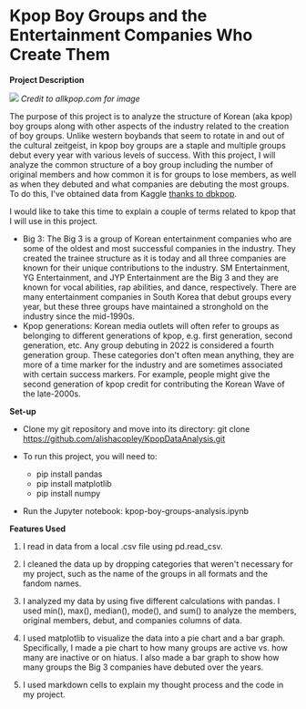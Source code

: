 # **Kpop Boy Groups and the Entertainment Companies Who Create Them** #

**Project Description**

![](https://user-images.githubusercontent.com/105595555/180062468-db33ce72-6609-4f5c-9a79-066538397ba1.png)
*Credit to allkpop.com for image*

The purpose of this project is to analyze the structure of Korean (aka kpop) boy groups along with other aspects of the industry related to the creation of boy groups. Unlike western boybands that seem to rotate in and out of the cultural zeitgeist, in kpop boy groups are a staple and multiple groups debut every year with various levels of success. With this project, I will analyze the common structure of a boy group including the number of original members and how common it is for groups to lose members, as well as when they debuted and what companies are debuting the most groups. To do this, I've obtained data from Kaggle [thanks to dbkpop](https://www.kaggle.com/code/mpwolke/kpop-idols-boy-groups/data?select=kpop_idols_boy_groups.csv).

I would like to take this time to explain a couple of terms related to kpop that I will use in this project.

* Big 3: The Big 3 is a group of Korean entertainment companies who are some of the oldest and most successful companies in the industry. They created the trainee structure as it is today and all three companies are known for their unique contributions to the industry. SM Entertainment, YG Entertainment, and JYP Entertainment are the Big 3 and they are known for vocal abilities, rap abilities, and dance, respectively. There are many entertainment companies in South Korea that debut groups every year, but these three groups have maintained a stronghold on the industry since the mid-1990s.
* Kpop generations: Korean media outlets will often refer to groups as belonging to different generations of kpop, e.g. first generation, second generation, etc. Any group debuting in 2022 is considered a fourth generation group. These categories don't often mean anything, they are more of a time marker for the industry and are sometimes associated with certain success markers. For example, people might give the second generation of kpop credit for contributing the Korean Wave of the late-2000s.

**Set-up**

* Clone my git repository and move into its directory: git clone https://github.com/alishacopley/KpopDataAnalysis.git

* To run this project, you will need to:
  * pip install pandas
  * pip install matplotlib
  * pip install numpy

* Run the Jupyter notebook: kpop-boy-groups-analysis.ipynb

**Features Used**

1. I read in data from a local .csv file using pd.read_csv.

2. I cleaned the data up by dropping categories that weren't necessary for my project, such as the name of the groups in all formats and the fandom names.   

3.  I analyzed my data by using five different calculations with pandas. I used min(), max(), median(), mode(), and sum() to analyze the members, original members, debut, and companies columns of data.

4. I used matplotlib to visualize the data into a pie chart and a bar graph. Specifically, I made a pie chart to how many groups are active vs. how many are inactive or on hiatus. I also made a bar graph to show how many groups the Big 3 companies have debuted over the years.

5. I used markdown cells to explain my thought process and the code in my project.
